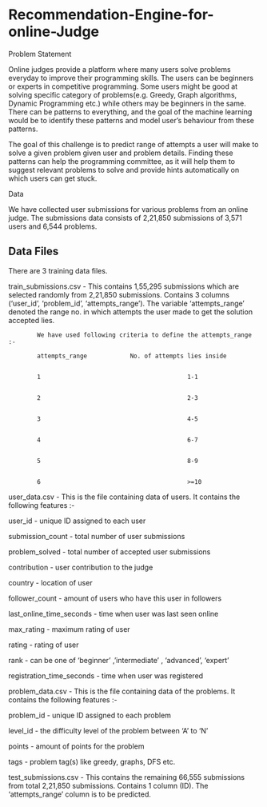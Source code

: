 # Recommendation-Engine-for-online-Judge

Problem Statement
 

Online judges provide a platform where many users solve problems everyday to improve their programming skills. The users can be beginners or experts in competitive programming. Some users might be good at solving specific category of problems(e.g. Greedy, Graph algorithms, Dynamic Programming etc.) while others may be beginners in the same. There can be patterns to everything, and the goal of the machine learning would be to identify these patterns and model user’s behaviour from these patterns.

The goal of this challenge is to predict range of attempts a user will make to solve a given problem given user and problem details. Finding these patterns can help the programming committee, as it will help them to suggest relevant problems to solve and provide hints automatically on which users can get stuck.


Data

We have collected user submissions for various problems from an online judge. The submissions data consists of 2,21,850 submissions of 3,571 users and 6,544 problems.

 

Data Files
-----------


 

There are 3 training data files.

 

train_submissions.csv - This contains 1,55,295 submissions which are selected randomly from 2,21,850 submissions. Contains 3 columns (‘user_id’, ‘problem_id’, ‘attempts_range’). The variable ‘attempts_range’ denoted the range no. in which attempts the user made to get the solution accepted lies.
 

            We have used following criteria to define the attempts_range :-

            attempts_range            No. of attempts lies inside
            

            1                                         1-1
            

            2                                         2-3
            

            3                                         4-5
            

            4                                         6-7
            

            5                                         8-9
            

            6                                         >=10
            

           

user_data.csv - This is the file containing data of users. It contains the following features :-

user_id - unique ID assigned to each user

submission_count - total number of user submissions

problem_solved - total number of accepted user submissions

contribution - user contribution to the judge

country - location of user

follower_count - amount of users who have this user in followers

last_online_time_seconds - time when user was last seen online

max_rating - maximum rating of user

rating - rating of user

rank - can be one of ‘beginner’ ,’intermediate’ , ‘advanced’, ‘expert’

registration_time_seconds - time when user was registered

 

problem_data.csv - This is the file containing data of the problems. It contains the following features :-

problem_id - unique ID assigned to each problem

level_id - the difficulty level of the problem between ‘A’ to ‘N’

points - amount of points for the problem

tags - problem tag(s) like greedy, graphs, DFS etc.

 

test_submissions.csv - This contains the remaining 66,555 submissions from total 2,21,850 submissions. Contains 1 column (ID). The ‘attempts_range’ column is to be predicted.

 
